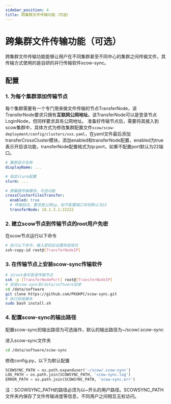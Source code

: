 ```yaml
---
sidebar_position: 4
title: 跨集群文件传输功能（可选）
---
```


# 跨集群文件传输功能（可选）

跨集群文件传输功能能够让用户在不同集群甚至不同中心的集群之间传输文件，其传输方式使用的是自研的并行传输软件scow-sync。

## 配置

### 1. 为每个集群添加传输节点

每个集群需要有一个专门用来做文件传输的节点TransferNode，该TransferNode要求只拥有**互联网公网地址**。该TransferNode可以是登录节点LoginNode，但同样要求具有公网地址。
准备好传输节点后，需要将其接入到scow集群中，具体方式为修改集群配置文件`scow/scow-deployment/config/clusters/xxx.yaml`，在yaml文件最后添加transferCrossCluster模块，添加enabled和transferNode配置，enabled为true表示开启该功能，transferNode配置格式为ip:port，如果不配置port默认为22端口。

```yaml title="config/clusters/xxx.yaml"
# 集群显示名称
displayName: ...

# 指定slurm配置
slurm: ...
 
# 跨集群传输模块，可选功能
crossClusterFilesTransfer:
  enabled: true
  # 传输结点，要求是公网ip，如不配置端口号则默认为22
  transferNode: 10.2.3.1:22222
```

### 2. 建立scow节点到传输节点的root用户免密

在scow节点运行以下命令

```bash
# 执行以下命令，输入密码后设置免密成功
ssh-copy-id root@[TransferNodeIP]
```

### 3. 在传输节点上安装scow-sync传输软件

```bash
# 以root身份登录传输节点
ssh -p [TransferNodePort] root@[TransferNodeIP]
# 安装scow-sync到/data/software目录
cd /data/software
git clone https://github.com/PKUHPC/scow-sync.git
# 执行安装脚本
sudo bash install.sh
```

### 4. 配置scow-sync的输出路径

配置scow-sync的输出路径为可选操作，默认的输出路径为~/scow/.scow-sync

进入scow-sync文件夹

```bash
cd /data/software/scow-sync
```

修改config.py，以下为默认配置

```python
SCOWSYNC_PATH = os.path.expanduser('~/scow/.scow-sync')  
LOG_PATH = os.path.join(SCOWSYNC_PATH, 'scow-sync.log')
ERROR_PATH = os.path.join(SCOWSYNC_PATH, 'scow-sync.err')
```

注：SCOWSYNC_PATH的路径必须为以~开头的用户路径。SCOWSYNC_PATH文件夹内保存了文件传输进度等信息，不同用户之间相互无权访问。